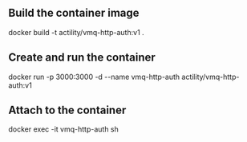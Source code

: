 ## Build the container image
docker build -t actility/vmq-http-auth:v1 .

## Create and run the container
docker run -p 3000:3000 -d --name vmq-http-auth actility/vmq-http-auth:v1

## Attach to the container
docker exec -it vmq-http-auth sh
